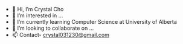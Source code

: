 - 👋 Hi, I’m Crystal Cho
- 👀 I’m interested in ...
- 🌱 I’m currently learning Computer Science at University of Alberta
- 💞️ I’m looking to collaborate on ...
- 📫 Contact- crystal031230@gmail.com

<!---
crystal11111/crystal11111 is a ✨ special ✨ repository because its `README.md` (this file) appears on your GitHub profile.
You can click the Preview link to take a look at your changes.
--->
